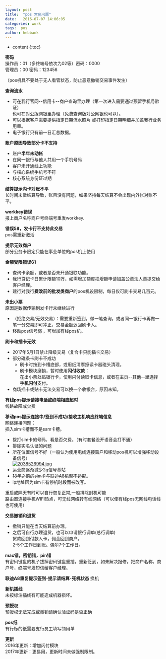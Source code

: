 ```yaml
---
layout: post
title:  "pos 常见问题"
date:   2016-07-07 14:06:05
categories: work
tags:  pos
author: hebbank
---
```


* content
{:toc}

**密码**  
操作员：01（多终端号依次为02等）密码：0000   
管理员：00 密码：123456   

（pos机具不要处于无人看管状态，防止恶意撤销交易事件发生）  

**查询流水**  
- 可在我行官网--信用卡--商户查询里办理（第一次进入需要通过预留手机号验证）  
也可在对公版网银里办理（免费查询版对公网银也可以）。  
- 可以根据客户需要提供指定日期流水照片
或打印指定日期明细并加盖我行业务用章。   
- 电子银行只有前一日汇总数据。  




**账户原因导致部分卡不支持**   

- 账户**半年未动帐**  
- 在同一银行与他人共用一个手机号码  
- 客户未开通线上功能  
- 与核心系统手机号不符  
- 核心系统身份证过期   

**结算提示内卡对账不平**   
长时间未做结算导致，账目没有问题，如果坚持每天结算不会出现内外帐对账不平。  

**workkey错误**  
报上商户名称商户号终端号重发workkey.

**错误58，发卡行不支持此交易**  
pos需重新激活  

**提示无效商户**  
部分公务卡限定只能在事业单位的pos机上使用  

**金额受限错误61**  

- 查询卡余额，或者是否未开通银联功能。  
- 我行贷记卡日累计限额10万，如需增加额度把增额申请加盖公章法人章提交给客户经理。  
- 建行对我行**费改前的批发类商户**的pos机设限制，每日仅可刷卡交易几百元。  

**未出小票**   
原因是数据传输到发卡行未继续进行   
- （拒绝交易/无效交易）：需要重新签到，做一笔查询，或者同一银行卡再做一笔一分交易即可冲正，交易金额返回刷卡人。    
- 移动pos信号弱 ，可增加有线pos机。  

**刷卡和插卡无效**  
- 2017年5月1日禁止降级交易（复合卡只能插卡交易）  
- 部分磁条卡刷卡不成功  
  - 刷卡时按到卡槽底部，或用纸清摩擦读卡器磁头清理。  
  - 刷卡模块磨损，暂时使用**闪付收款**：  
  在出小票处贴银行卡，使用闪付读取卡信息，或者在主页--其他--里选择**手机闪付**支付。  
- 商场插卡或贴卡无法交易可以换一个收银台，原因未知。  

**有线pos提示请接电话或终端相应超时**  
线路故障或欠费   

**移动pos提示连接中/签到不成功/接收主机响应终端信息**  
网络连接问题：  
插入sim卡槽而不是sam卡槽。  
- 拨打sim卡的号码，看是否欠费。（有时套餐没开语音会打不通）  
- 排除实名认证的问题  
- 所在位置信号不好（一般认为使用电线连接窗户和移动pos机可以增强移动设备信号）   
[![2038526994.jpg](https://i.loli.net/2018/11/02/5bdb99978fab5.jpg)](https://i.loli.net/2018/11/02/5bdb99978fab5.jpg)
- 运营商逐渐减少2g信号基站  
- ~~18年之前的sim卡与联迪A8机型不适配~~。
- ip地址因为sim卡有停机时段而被改写。    

重启或隔天有时可以自行恢复正常,一般排除封机可能   
路由器连接手机WIFI热点，可无线网络转有线网络（可以使有线pos无网线电话线也可使用）  

**交易撤销和退货**  
- 撤销只能在当天结算前办理。  
- 之后可自行办理退货，也可以申请银行调单(总行调单)   
货款回到付款人卡，佣金回到商户。  
2-5个工作日到账。偶尔7个工作日。  

**mac错，密钥错，pin错**  
有密码键盘的机子拔掉密码键盘重插，重新签到，如未解决报修，把商户名称，商户号，终端号发短信给客户经理。

**联迪A8重复提示签到-提示请结算-死机状态**
换机  

**新机插线**  
未按标注插线有可能造成机器损坏。  

**预授权**  
预授权无法完成或撤销请确认验证码是否正确   

**pos纸**  
有行标的纸需要支行员工填写领用单  

**更新**  
2016年更新：增加闪付模块  
2017年更新：更易用，更新时间未做强制限制。  

